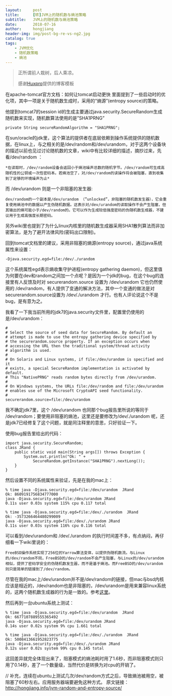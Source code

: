 ```yaml
---
layout:     post
title:      [转]JVM上的随机数与熵池策略
subtitle:   JVM上的随机数与熵池策略
date:       2018-07-16
author:     hongjiang
header-img: img/post-bg-re-vs-ng2.jpg
catalog: true
tags:
    - JVM优化
    - 随机数策略
    - 熵池
---
```


> 正所谓前人栽树，后人乘凉。
>
> 感谢[Huxpro](https://github.com/huxpro)提供的博客模板

在apache-tomcat官方文档：如何让tomcat启动更快 里面提到了一些启动时的优化项，其中一项是关于随机数生成时，采用的“熵源”(entropy source)的策略。

他提到tomcat7的session id的生成主要通过java.security.SecureRandom生成随机数来实现，随机数算法使用的是”SHA1PRNG”
```
private String secureRandomAlgorithm = "SHA1PRNG";
```
在sun/oracle的jdk里，这个算法的提供者在底层依赖到操作系统提供的随机数据，在linux上，与之相关的是/dev/random和/dev/urandom，对于这两个设备块的描述以前也见过讨论随机数的文章，wiki中有比较详细的描述，摘抄过来，先看/dev/random ：

    *在读取时，/dev/random设备会返回小于熵池噪声总数的随机字节。/dev/random可生成高随机性的公钥或一次性密码本。若熵池空了，对/dev/random的读操作将会被阻塞，直到收集到了足够的环境噪声为止*
而 /dev/urandom 则是一个非阻塞的发生器:

    dev/random的一个副本是/dev/urandom （”unlocked”，非阻塞的随机数发生器），它会重复使用熵池中的数据以产生伪随机数据。这表示对/dev/urandom的读取操作不会产生阻塞，但其输出的熵可能小于/dev/random的。它可以作为生成较低强度密码的伪随机数生成器，不建议用于生成高强度长期密码。

另外wiki里也提到了为什么linux内核里的随机数生成器采用SHA1散列算法而非加密算法，是为了避开法律风险(密码出口限制)。

回到tomcat文档里的建议，采用非阻塞的熵源(entropy source)，通过java系统属性来设置：
```
-Djava.security.egd=file:/dev/./urandom
```
这个系统属性egd表示熵收集守护进程(entropy gathering daemon)，但这里值为何要在dev和random之间加一个点呢？是因为一个jdk的bug，在这个bug的连接里有人反馈及时对 securerandom.source 设置为 /dev/urandom 它也仍然使用的 /dev/random，有人提供了变通的解决方法，其中一个变通的做法是对securerandom.source设置为 /dev/./urandom 才行。也有人评论说这个不是bug，是有意为之。

我看了一下我当前所用的jdk7的java.security文件里，配置里仍使用的是/dev/urandom：

```
#
# Select the source of seed data for SecureRandom. By default an
# attempt is made to use the entropy gathering device specified by
# the securerandom.source property. If an exception occurs when
# accessing the URL then the traditional system/thread activity
# algorithm is used.
#
# On Solaris and Linux systems, if file:/dev/urandom is specified and it
# exists, a special SecureRandom implementation is activated by default.
# This "NativePRNG" reads random bytes directly from /dev/urandom.
#
# On Windows systems, the URLs file:/dev/random and file:/dev/urandom
# enables use of the Microsoft CryptoAPI seed functionality.
#
securerandom.source=file:/dev/urandom
```
我不确定jdk7里，这个 /dev/urandom 也同那个bug报告里所说的等同于 /dev/random；要使用非阻塞的熵池，这里还是要修改为/dev/./urandom 呢，还是jdk7已经修复了这个问题，就是同注释里的意思，只好验证一下。

使用bug报告里给出的代码：
```
import java.security.SecureRandom;
class JRand {
    public static void main(String args[]) throws Exception {
        System.out.println("Ok: " +
            SecureRandom.getInstance("SHA1PRNG").nextLong());
    }
}
```
然后设置不同的系统属性来验证，先是在我的mac上：
```
% time java -Djava.security.egd=file:/dev/urandom  JRand
Ok: 8609191756834777000
java -Djava.security.egd=file:/dev/urandom JRand  
0.11s user 0.03s system 115% cpu 0.117 total

% time java -Djava.security.egd=file:/dev/./urandom  JRand
Ok: -3573266464480299009
java -Djava.security.egd=file:/dev/./urandom JRand  
0.11s user 0.03s system 116% cpu 0.116 total
```
可以看到/dev/urandom和 /dev/./urandom 的执行时间差不多，有点纳闷，再仔细看一下wiki里说的：

    FreeBSD操作系统实现了256位的Yarrow算法变体，以提供伪随机数流。与Linux的/dev/random不同，FreeBSD的/dev/random不会产生阻塞，与Linux的/dev/urandom相似，提供了密码学安全的伪随机数发生器，而不是基于熵池。而FreeBSD的/dev/urandom则只是简单的链接到了/dev/random。

尽管在我的mac上/dev/urandom并不是/dev/random的链接，但mac与bsd内核应该是相近的，/dev/random也是非阻塞的，/dev/urandom是用来兼容linux系统的，这两个随机数生成器的行为是一致的。参考[这里](https://developer.apple.com/library/archive/documentation/Darwin/Reference/ManPages/man4/random.4.html)。

然后再到一台ubuntu系统上测试：
```
% time java -Djava.security.egd=file:/dev/urandom  JRand
Ok: 6677107889555365492
java -Djava.security.egd=file:/dev/urandom JRand  
0.14s user 0.02s system 9% cpu 1.661 total

% time java -Djava.security.egd=file:/dev/./urandom  JRand
Ok: 5008413661952823775
java -Djava.security.egd=file:/dev/./urandom JRand  
0.12s user 0.02s system 99% cpu 0.145 total
```
这回差异就完全体现出来了，阻塞模式的熵池耗时用了1.6秒，而非阻塞模式则只用了0.14秒，差了一个数量级，当然代价是转换为对cpu的开销了。

// 补充，连续在ubuntu上测试几次/dev/random方式之后，导致熵池被用空，被阻塞了60秒左右。应用服务器端要避免这种方式。
原文链接：http://hongjiang.info/jvm-random-and-entropy-source/